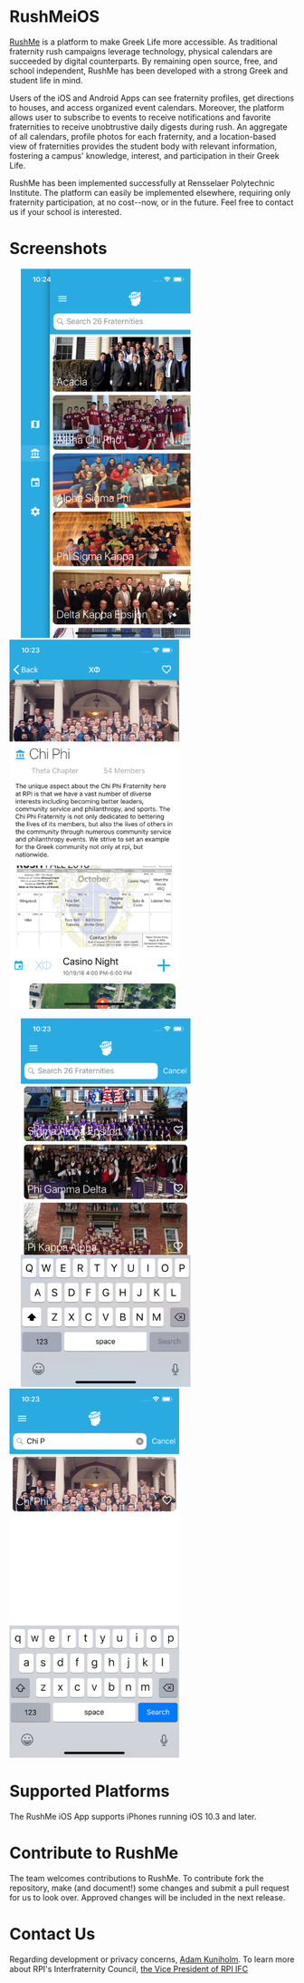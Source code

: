 # RushMeiOS
[RushMe](https://github.com/RushMeTeam) is a platform to make Greek Life more accessible. As traditional fraternity rush campaigns leverage technology, physical calendars are succeeded by digital counterparts. By remaining open source, free, and school independent, RushMe has been developed with a strong Greek and student life in mind.

Users of the iOS and Android Apps can see fraternity profiles, get directions to houses, and access organized event calendars. Moreover, the platform allows user to subscribe to events to receive notifications and favorite fraternities to receive unobtrustive daily digests during rush. An aggregate of all calendars, profile photos for each fraternity, and a location-based view of fraternities provides the student body with relevant information, fostering a campus' knowledge, interest, and participation in their Greek Life.

RushMe has been implemented successfully at Rensselaer Polytechnic Institute. The platform can easily be implemented elsewhere, requiring only fraternity participation, at no cost--now, or in the future. Feel free to contact us if your school is interested.

# Screenshots
<img src= "https://raw.githubusercontent.com/RushMeTeam/RushMeiOS/master/fastlane/screenshots/en-US/iPhone%20X-MenuOpen.png" alt="RushMe Menu" width="300" hspace = "20" /><img src="https://raw.githubusercontent.com/RushMeTeam/RushMeiOS/master/fastlane/screenshots/en-US/iPhone%20X-FraternityDetail.png" alt="Fraternity Detail View" width="300" />

<img src="https://raw.githubusercontent.com/RushMeTeam/RushMeiOS/master/fastlane/screenshots/en-US/iPhone%20X-FraternityMaster.png" alt="Fraternity Master View" width="300" hspace = "20"/> <img src="https://raw.githubusercontent.com/RushMeTeam/RushMeiOS/master/fastlane/screenshots/en-US/iPhone%20X-Searched.png" alt="Fraternity Searching" width="300" />

# Supported Platforms
The RushMe iOS App supports iPhones running iOS 10.3 and later.

# Contribute to RushMe
The team welcomes contributions to RushMe. To contribute fork the repository, make (and document!) some changes and submit a pull request for us to look over. Approved changes will be included in the next release.

# Contact Us
Regarding development or privacy concerns, [Adam Kuniholm](kuniha@rpi.edu).
To learn more about RPI's Interfraternity Council, [the Vice President of RPI IFC](ifc.rpi.recruitment@gmail.com)
